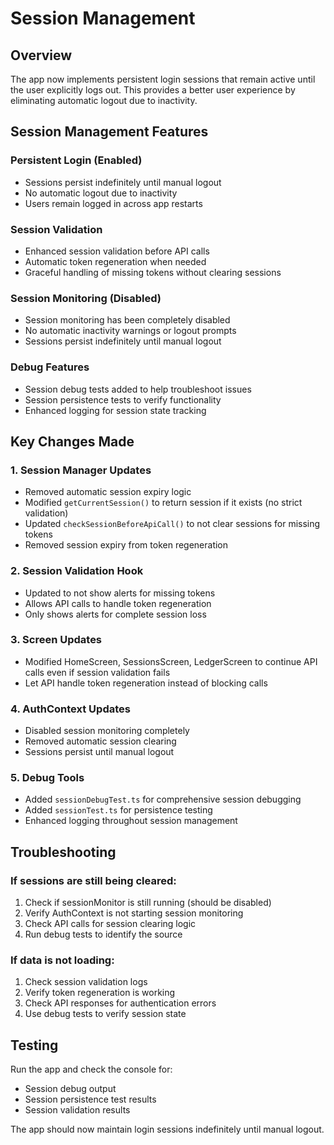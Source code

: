 # Session Management

## Overview

The app now implements persistent login sessions that remain active until the user explicitly logs out. This provides a better user experience by eliminating automatic logout due to inactivity.

## Session Management Features

### Persistent Login (Enabled)
- Sessions persist indefinitely until manual logout
- No automatic logout due to inactivity
- Users remain logged in across app restarts

### Session Validation
- Enhanced session validation before API calls
- Automatic token regeneration when needed
- Graceful handling of missing tokens without clearing sessions

### Session Monitoring (Disabled)
- Session monitoring has been completely disabled
- No automatic inactivity warnings or logout prompts
- Sessions persist indefinitely until manual logout

### Debug Features
- Session debug tests added to help troubleshoot issues
- Session persistence tests to verify functionality
- Enhanced logging for session state tracking

## Key Changes Made

### 1. Session Manager Updates
- Removed automatic session expiry logic
- Modified `getCurrentSession()` to return session if it exists (no strict validation)
- Updated `checkSessionBeforeApiCall()` to not clear sessions for missing tokens
- Removed session expiry from token regeneration

### 2. Session Validation Hook
- Updated to not show alerts for missing tokens
- Allows API calls to handle token regeneration
- Only shows alerts for complete session loss

### 3. Screen Updates
- Modified HomeScreen, SessionsScreen, LedgerScreen to continue API calls even if session validation fails
- Let API handle token regeneration instead of blocking calls

### 4. AuthContext Updates
- Disabled session monitoring completely
- Removed automatic session clearing
- Sessions persist until manual logout

### 5. Debug Tools
- Added `sessionDebugTest.ts` for comprehensive session debugging
- Added `sessionTest.ts` for persistence testing
- Enhanced logging throughout session management

## Troubleshooting

### If sessions are still being cleared:
1. Check if sessionMonitor is still running (should be disabled)
2. Verify AuthContext is not starting session monitoring
3. Check API calls for session clearing logic
4. Run debug tests to identify the source

### If data is not loading:
1. Check session validation logs
2. Verify token regeneration is working
3. Check API responses for authentication errors
4. Use debug tests to verify session state

## Testing

Run the app and check the console for:
- Session debug output
- Session persistence test results
- Session validation results

The app should now maintain login sessions indefinitely until manual logout. 